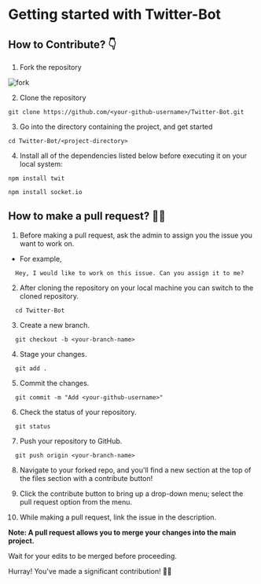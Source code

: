 # Getting started with Twitter-Bot

## How to Contribute? :point_down:

1. Fork the repository

![fork](https://user-images.githubusercontent.com/63325246/136012933-093312f1-c789-4147-bb66-d3f930f97cfb.jpg)

2. Clone the repository  
```
git clone https://github.com/<your-github-username>/Twitter-Bot.git
```

3. Go into the directory containing the project, and get started
```
cd Twitter-Bot/<project-directory>
```

4. Install all of the dependencies listed below before executing it on your local system:
```
npm install twit
```
```
npm install socket.io
```

## How to make a pull request? 	:man_technologist:

1. Before making a pull request, ask the admin to assign you the issue you want to work on.
- For example, 
```
  Hey, I would like to work on this issue. Can you assign it to me?
```

2. After cloning the repository on your local machine you can switch to the cloned repository.
```
  cd Twitter-Bot
```
3. Create a new branch.
```
  git checkout -b <your-branch-name>
```
4. Stage your changes.
```
  git add .
```
5. Commit the changes.
```
  git commit -m "Add <your-github-username>"
```
6. Check the status of your repository.
```
  git status
```
7. Push your repository to GitHub.
```
  git push origin <your-branch-name>
```
8. Navigate to your forked repo, and you'll find a new section at the top of the files section with a contribute button!

9. Click the contribute button to bring up a drop-down menu; select the pull request option from the menu.

10. While making a pull request, link the issue in the description.

**Note: A pull request allows you to merge your changes into the main project.**

Wait for your edits to be merged before proceeding.

Hurray! You've made a significant contribution! :partying_face:🎉
